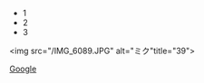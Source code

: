 <!DOCTYPE html>
<html>
<head>
</head>

<body>

<ul>
  <li>1</li>
  <li>2</li>
  <li>3</li>
</ul>

<img src="/IMG_6089.JPG" alt="ミク"title="39">

<a href="https://www.google.com">Google</a>


</body>
</html>
